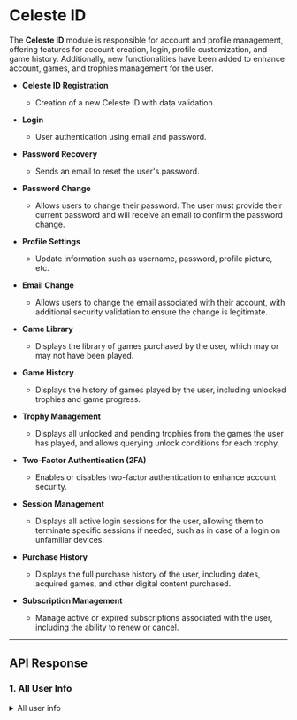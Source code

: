 # Celeste ID

The **Celeste ID** module is responsible for account and profile management, offering features for account creation, login, profile customization, and game history. Additionally, new functionalities have been added to enhance account, games, and trophies management for the user.

- **Celeste ID Registration**

  - Creation of a new Celeste ID with data validation.

- **Login**

  - User authentication using email and password.

- **Password Recovery**

  - Sends an email to reset the user's password.

- **Password Change**

  - Allows users to change their password. The user must provide their current password and will receive an email to confirm the password change.

- **Profile Settings**

  - Update information such as username, password, profile picture, etc.

- **Email Change**

  - Allows users to change the email associated with their account, with additional security validation to ensure the change is legitimate.

- **Game Library**

  - Displays the library of games purchased by the user, which may or may not have been played.

- **Game History**

  - Displays the history of games played by the user, including unlocked trophies and game progress.

- **Trophy Management**

  - Displays all unlocked and pending trophies from the games the user has played, and allows querying unlock conditions for each trophy.

- **Two-Factor Authentication (2FA)**

  - Enables or disables two-factor authentication to enhance account security.

- **Session Management**

  - Displays all active login sessions for the user, allowing them to terminate specific sessions if needed, such as in case of a login on unfamiliar devices.

- **Purchase History**

  - Displays the full purchase history of the user, including dates, acquired games, and other digital content purchased.

- **Subscription Management**
  - Manage active or expired subscriptions associated with the user, including the ability to renew or cancel.

---

## API Response

### 1. **All User Info**

<details>
  <summary>All user info</summary>
  <br/>

```typescript
{
  "userId": "abc123",
  "name": "John Doe",
  "email": "johndoe@example.com",
  "profileImage": "url-to-image",
  "library": [
    {
      "gameId": "game123",
      "purchaseDate": "2024-01-15"
    },
    {
      "gameId": "game456",
      "purchaseDate": "2024-02-01"
    }
  ],
  "playedGames": [
    {
      "gameId": "game123",
      "playStartDate": "2024-01-20",
      "trophies": [
        {
          "trophyId": "trophy456",
          "name": "First Step",
          "unlocked": true,
          "unlockedAt": "2024-01-21",
          "score": 10,
          "tier": "bronze",
          "unlockConditions": "Complete the first level of the game"
        },
        {
          "trophyId": "trophy789",
          "name": "Master Explorer",
          "unlocked": false,
          "score": 25,
          "tier": "silver",
          "unlockConditions": "Discover all secret areas"
        },
        {
          "trophyId": "trophy987",
          "name": "Ultimate Explorer",
          "unlocked": false,
          "score": 50,
          "tier": "gold",
          "unlockConditions": "Complete the game without losing a life"
        },
        {
          "trophyId": "platinum123",
          "name": "Ultimate Champion",
          "unlocked": false,
          "score": 100,
          "tier": "platinum",
          "unlockConditions": "Unlock all other trophies in the game"
        }
      ],
      "trophyProgress": 25 // Based on the percentage of unlocked trophies (1 out of 4 unlocked = 25%)
    }
  ],
  "purchaseHistory": [
    {
      "purchaseId": "purchase123",
      "gameId": "game123",
      "purchaseDate": "2024-01-15",
      "price": "59.99R$"
    }
  ],
  "activeSessions": [
    {
      "sessionId": "session123",
      "device": "iPhone",
      "loginDate": "2024-01-14T12:34:56Z",
      "ipAddress": "192.168.0.1"
    }
  ],
  "subscriptions": [
    {
      "subscriptionId": "sub123",
      "status": "active",
      "startDate": "2024-01-01",
      "endDate": "2025-01-01",
      "renewalDate": "2025-01-01"
    }
  ]
}
```

</details>
